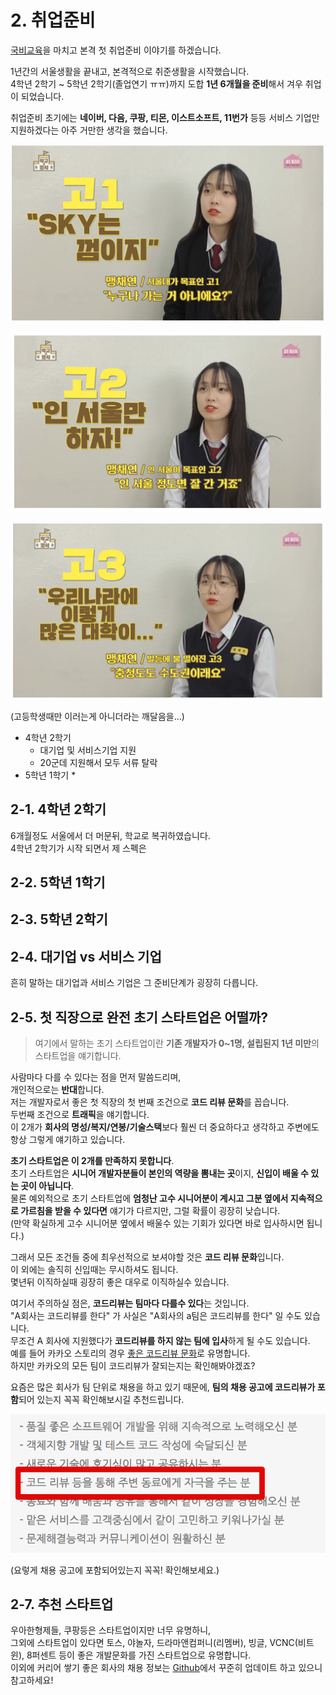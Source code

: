 # 2. 취업준비

[국비교육](http://jojoldu.tistory.com/277)을 마치고 본격 첫 취업준비 이야기를 하겠습니다.

1년간의 서울생활을 끝내고, 본격적으로 취준생활을 시작했습니다.  
4학년 2학기 ~ 5학년 2학기(졸업연기 ㅠㅠ)까지 도합 **1년 6개월을 준비**해서 겨우 취업이 되었습니다.  
  
취업준비 초기에는 **네이버, 다음, 쿠팡, 티몬, 이스트소프트, 11번가** 등등 서비스 기업만 지원하겠다는 아주 거만한 생각을 했습니다.

![1학년](./images/고1.png)

![2학년](./images/고2.png)

![3학년](./images/고3.png)

(고등학생때만 이러는게 아니더라는 깨달음을...)  
  
* 4학년 2학기
  * 대기업 및 서비스기업 지원
  * 20군데 지원해서 모두 서류 탈락
* 5학년 1학기
  * 


## 2-1. 4학년 2학기

6개월정도 서울에서 더 머문뒤, 학교로 복귀하였습니다.  
4학년 2학기가 시작 되면서 제 스펙은


## 2-2. 5학년 1학기


## 2-3. 5학년 2학기

## 2-4. 대기업 vs 서비스 기업

흔히 말하는 대기업과 서비스 기업은 그 준비단계가 굉장히 다릅니다.  

## 2-5. 첫 직장으로 완전 초기 스타트업은 어떨까?

> 여기에서 말하는 초기 스타트업이란 **기존 개발자가 0~1명, 설립된지 1년 미만**의 스타트업을 얘기합니다.  

사람마다 다를 수 있다는 점을 먼저 말씀드리며,  
개인적으로는 **반대**합니다.  
저는 개발자로서 좋은 첫 직장의 첫 번째 조건으로 **코드 리뷰 문화**를 꼽습니다.  
두번째 조건으로 **트래픽**을 얘기합니다.  
이 2개가 **회사의 명성/복지/연봉/기술스택**보다 훨씬 더 중요하다고 생각하고 주변에도 항상 그렇게 얘기하고 있습니다.  
  
**초기 스타트업은 이 2개를 만족하지 못합니다**.  
초기 스타트업은 **시니어 개발자분들이 본인의 역량을 뽐내는 곳**이지, **신입이 배울 수 있는 곳이 아닙니다**.  
물론 예외적으로 초기 스타트업에 **엄청난 고수 시니어분이 계시고 그분 옆에서 지속적으로 가르침을 받을 수 있다면** 얘기가 다르지만, 그럴 확률이 굉장히 낮습니다.  
(만약 확실하게 고수 시니어분 옆에서 배울수 있는 기회가 있다면 바로 입사하시면 됩니다.)  
  
그래서 모든 조건들 중에 최우선적으로 보셔야할 것은 **코드 리뷰 문화**입니다.  
이 외에는 솔직히 신입때는 무시하셔도 됩니다.  
몇년뒤 이직하실때 굉장히 좋은 대우로 이직하실수 있습니다.  
    
여기서 주의하실 점은, **코드리뷰는 팀마다 다를수 있다**는 것입니다.  
"A회사는 코드리뷰를 한다" 가 사실은 "A회사의 a팀은 코드리뷰를 한다" 일 수도 있습니다.  
무조건 A 회사에 지원했다가 **코드리뷰를 하지 않는 팀에 입사**하게 될 수도 있습니다.  
예를 들어 카카오 스토리의 경우 [좋은 코드리뷰 문화](http://tech.kakao.com/2016/02/04/code-review/)로 유명합니다.  
하지만 카카오의 모든 팀이 코드리뷰가 잘되는지는 확인해봐야겠죠?
  
요즘은 많은 회사가 팀 단위로 채용을 하고 있기 때문에, **팀의 채용 공고에 코드리뷰가 포함**되어 있는지 꼭꼭 확인해보시길 추천드립니다.

![코드리뷰공고](./images/코드리뷰공고.png)

(요렇게 채용 공고에 포함되어있는지 꼭꼭! 확인해보세요.)  

##   
## 2-7. 추천 스타트업

우아한형제들, 쿠팡등은 스타트업이지만 너무 유명하니,  
그외에 스타트업이 있다면 토스, 야놀자, 드라마앤컴퍼니(리멤버), 빙글, VCNC(비트윈), 8퍼센트 등이 좋은 개발문화를 가진 스타트업으로 유명합니다.  
이외에 커리어 쌓기 좋은 회사의 채용 정보는 [Github](https://github.com/jojoldu/junior-recruit-scheduler)에서 꾸준히 업데이트 하고 있으니 참고하세요!